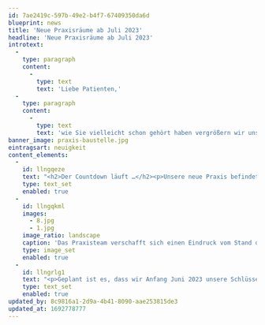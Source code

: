 ```yaml
---
id: 7ae2419c-597b-49e2-b4f7-67409350da6d
blueprint: news
title: 'Neue Praxisräume ab Juli 2023'
headline: 'Neue Praxisräume ab Juli 2023'
introtext:
  -
    type: paragraph
    content:
      -
        type: text
        text: 'Liebe Patienten,'
  -
    type: paragraph
    content:
      -
        type: text
        text: 'wie Sie vielleicht schon gehört haben vergrößern wir uns und werden bald umziehen. Gerne möchten wir Sie – liebe Patienten – auf diese spannende Reise mitnehmen.'
banner_image: praxis-baustelle.jpg
eintragsart: neuigkeit
content_elements:
  -
    id: llngqeze
    text: "<h2>Der Countdown läuft …</h2><p>Unsere neue Praxis befindet sich derzeit im Rohbau und wir können jeden Baufortschritt mitverfolgen, denn die Praxis befindet sich von uns aus gesehen (alte Praxis – im Gebäude der Raiffeisenbank Schwabmünchen-Stauden),\_direkt auf der anderen Straßenseite in der Fuggerstr. 27 und weiterhin im Herzen von Schwabmünchen.</p><p>Das alte „Ihr Platz“ Gebäude wurde durch die Chocolaterie Müller (Königsbrunn und bald auch hier in Schwabmünchen) komplett saniert und direkt dahinter befindet sich dann im 1. OG (Barrierefrei mit Aufzug) unsere neue Praxis auf 400 qm.</p>"
    type: text_set
    enabled: true
  -
    id: llngqkml
    images:
      - 8.jpg
      - 1.jpg
    image_ratio: landscape
    caption: 'Das Praxisteam verschafft sich einen Eindruck vom Stand der Baumaßnahmen. Alles wird größer, modern und freundlich: Wir alle freuen uns darauf, Sie ab Juli 2023 in den neuen Räumen begrüßen zu können!'
    type: image_set
    enabled: true
  -
    id: llngrlg1
    text: "<p>Geplant ist es, dass wir Anfang Juni 2023 unsere Schlüssel erhalten und gleich die ersten Umzugsmaßnahmen angehen: Unsere vielen Helfer werden zunächst die Technik und Zubehör in der neuen Praxis einbauen und installieren.</p><p>Mitte Juni 2023 wird dann unsere „alte Praxis“ in der Raiffeisenstr. 1 geschlossen, damit wir dann mit dem restlichen Inventar die neue Praxis beziehen können. In diesem Zeitraum bis zur Neueröffnung (ca. 16.06. – 02.07.2023) werden wir durch die Kolleginnen und Kollegen der Zahnarztpraxis Dr. Apt in Schwabmünchen vertreten.</p><p>Geplant ist, dass wir Sie – liebe Patienten – ab dem 03.07.2023 in unserer neuen Praxis begrüßen dürfen!</p><p>Wir werden Sie zu jederzeit entweder persönlich, hier auf unserer Homepage oder per Aushang informieren, falls sich daran etwas ändern sollte und freuen uns schon sehr auf Sie!</p><p>Es grüßt Sie herzlich\_<br>das gesamte Team der Zahnarztpraxis Dr. V. Küspert</p>"
    type: text_set
    enabled: true
updated_by: 8c9816a1-2d9a-4b41-8090-aae253815de3
updated_at: 1692778777
---
```

